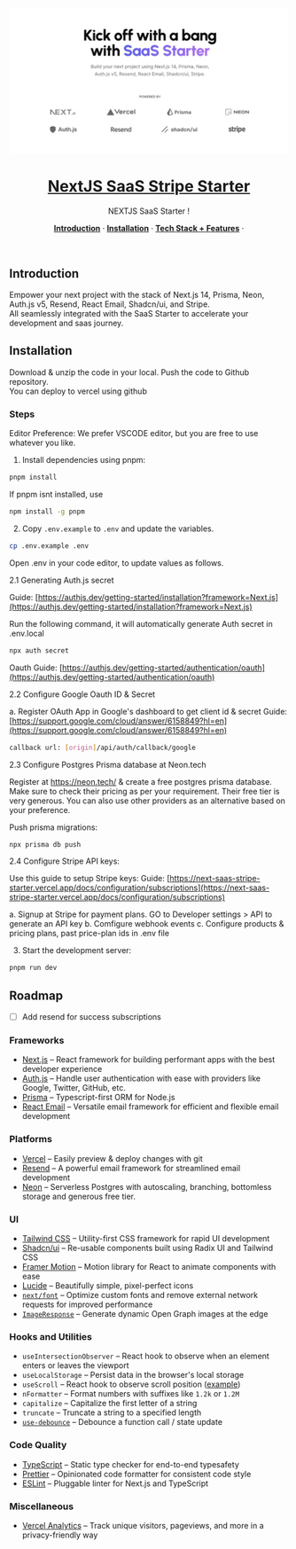 <a href="https://next-saas-stripe-starter.vercel.app">
  <img alt="SaaS Starter" src="public/_static/og.jpg">
  <h1 align="center">NextJS SaaS Stripe Starter</h1>
</a>

<p align="center">
  NEXTJS SaaS Starter !
</p>

<p align="center">
  <a href="#introduction"><strong>Introduction</strong></a> ·
  <a href="#installation"><strong>Installation</strong></a> ·
  <a href="#tech-stack--features"><strong>Tech Stack + Features</strong></a> ·
</p>
<br/>

## Introduction

Empower your next project with the stack of Next.js 14, Prisma, Neon, Auth.js v5, Resend, React Email, Shadcn/ui, and Stripe.
<br/>
All seamlessly integrated with the SaaS Starter to accelerate your development and saas journey.

## Installation

Download & unzip the code in your local.
Push the code to Github repository.  
You can deploy to vercel using github

### Steps

Editor Preference: We prefer VSCODE editor, but you are free to use whatever you like. 

1. Install dependencies using pnpm:


```sh
pnpm install
```

If pnpm isnt installed, use
```sh
npm install -g pnpm
```

2. Copy `.env.example` to `.env` and update the variables.

```sh
cp .env.example .env
```

Open .env in your code editor, to update values as follows.

2.1  Generating Auth.js secret

Guide: [https://authjs.dev/getting-started/installation?framework=Next.js](https://authjs.dev/getting-started/installation?framework=Next.js)

Run the following command, it will automatically generate Auth secret in .env.local

```sh
npx auth secret
```

Oauth Guide: [https://authjs.dev/getting-started/authentication/oauth](https://authjs.dev/getting-started/authentication/oauth)


2.2 Configure Google Oauth ID & Secret

a. Register OAuth App in Google's dashboard to get client id & secret
Guide: [https://support.google.com/cloud/answer/6158849?hl=en](https://support.google.com/cloud/answer/6158849?hl=en)

```sh
callback url: [origin]/api/auth/callback/google
```

2.3 Configure Postgres Prisma database at Neon.tech

Register at https://neon.tech/ & create a free postgres prisma database. 
Make sure to check their pricing as per your requirement. Their free tier is very generous. 
You can also use other providers as an alternative based on your preference.

Push prisma migrations: 

```sh
npx prisma db push
```


2.4 Configure Stripe API keys: 

Use this guide to setup Stripe keys: 
Guide: [https://next-saas-stripe-starter.vercel.app/docs/configuration/subscriptions](https://next-saas-stripe-starter.vercel.app/docs/configuration/subscriptions)


a. Signup at Stripe for payment plans. GO to Developer settings > API
to generate an API key 
b. Comfigure webhook events 
c. Configure products & pricing plans, past price-plan ids in .env file 

3. Start the development server:

```sh
pnpm run dev 
```

## Roadmap 
- [ ] Add resend for success subscriptions 

### Frameworks 

- [Next.js](https://nextjs.org/) – React framework for building performant apps with the best developer experience
- [Auth.js](https://authjs.dev/) – Handle user authentication with ease with providers like Google, Twitter, GitHub, etc.
- [Prisma](https://www.prisma.io/) – Typescript-first ORM for Node.js
- [React Email](https://react.email/) – Versatile email framework for efficient and flexible email development

### Platforms

- [Vercel](https://vercel.com/) – Easily preview & deploy changes with git
- [Resend](https://resend.com/) – A powerful email framework for streamlined email development
- [Neon](https://neon.tech/) – Serverless Postgres with autoscaling, branching, bottomless storage and generous free tier.

### UI

- [Tailwind CSS](https://tailwindcss.com/) – Utility-first CSS framework for rapid UI development
- [Shadcn/ui](https://ui.shadcn.com/) – Re-usable components built using Radix UI and Tailwind CSS
- [Framer Motion](https://framer.com/motion) – Motion library for React to animate components with ease
- [Lucide](https://lucide.dev/) – Beautifully simple, pixel-perfect icons
- [`next/font`](https://nextjs.org/docs/basic-features/font-optimization) – Optimize custom fonts and remove external network requests for improved performance
- [`ImageResponse`](https://nextjs.org/docs/app/api-reference/functions/image-response) – Generate dynamic Open Graph images at the edge

### Hooks and Utilities

- `useIntersectionObserver` – React hook to observe when an element enters or leaves the viewport
- `useLocalStorage` – Persist data in the browser's local storage
- `useScroll` – React hook to observe scroll position ([example](https://github.com/mickasmt/precedent/blob/main/components/layout/navbar.tsx#L12))
- `nFormatter` – Format numbers with suffixes like `1.2k` or `1.2M`
- `capitalize` – Capitalize the first letter of a string
- `truncate` – Truncate a string to a specified length
- [`use-debounce`](https://www.npmjs.com/package/use-debounce) – Debounce a function call / state update

### Code Quality

- [TypeScript](https://www.typescriptlang.org/) – Static type checker for end-to-end typesafety
- [Prettier](https://prettier.io/) – Opinionated code formatter for consistent code style
- [ESLint](https://eslint.org/) – Pluggable linter for Next.js and TypeScript

### Miscellaneous

- [Vercel Analytics](https://vercel.com/analytics) – Track unique visitors, pageviews, and more in a privacy-friendly way